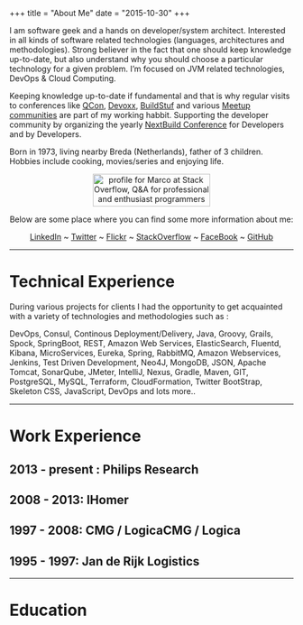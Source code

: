 +++
title = "About Me"
date = "2015-10-30"
+++

I am software geek and a hands on developer/system architect. Interested in all kinds of software related technologies (languages, architectures and methodologies). Strong believer in the fact that one should keep knowledge up-to-date, but also understand why you should choose a particular technology for a given problem. I’m focused on JVM related technologies, DevOps & Cloud Computing.

Keeping knowledge up-to-date if fundamental and that is why regular visits to conferences like
[QCon](http://www.qconferences.com/), [Devoxx](https://www.devoxx.com/), [BuildStuf](http://www.buildstuff.lt/) and various [Meetup communities](https://www.meetup.com/) are part of my working habbit. Supporting the developer community by organizing the yearly [NextBuild Conference](http://www.nextbuild.nl) for Developers and by Developers.

Born in 1973, living nearby Breda (Netherlands), father of 3 children. Hobbies include cooking, movies/series and enjoying life.

<p style="text-align: center;">
<a href="http://stackoverflow.com/users/185432/marco">
<img src="http://stackoverflow.com/users/flair/185432.png" width="208" height="58" alt="profile for Marco at Stack Overflow, Q&amp;A for professional and enthusiast programmers" title="profile for Marco at Stack Overflow, Q&amp;A for professional and enthusiast programmers">
</a></p>

<center>
Below are some place where you can find some more information about me:

[LinkedIn](https://www.linkedin.com/in/marcopas) ~ [Twitter](https://twitter.com/marcopas) ~ [Flickr](https://www.flickr.com/photos/marcopas/) ~ [StackOverflow](http://stackoverflow.com/users/185432/marco) ~  [FaceBook](https://www.facebook.com/marco.pasopas) ~ [GitHub](https://github.com/mpas)
</center>

---

# Technical Experience

During various projects for clients I had the opportunity to get acquainted
with a variety of technologies and methodologies such as :

DevOps, Consul, Continous Deployment/Delivery, Java, Groovy, Grails, Spock, SpringBoot,
REST, Amazon Web Services, ElasticSearch, Fluentd, Kibana, MicroServices, Eureka, Spring, RabbitMQ, Amazon Webservices, Jenkins, Test Driven Development, Neo4J, MongoDB, JSON, Apache Tomcat, SonarQube, JMeter, IntelliJ, Nexus, Gradle, Maven, GIT, PostgreSQL, MySQL, Terraform, CloudFormation, Twitter BootStrap, Skeleton CSS, JavaScript, DevOps and lots more..

---

# Work Experience

## 2013 - present : Philips Research

## 2008 - 2013: IHomer

## 1997 - 2008: CMG / LogicaCMG / Logica

## 1995 - 1997: Jan de Rijk Logistics

---

# Education
